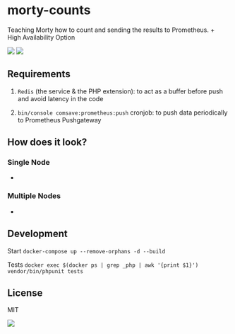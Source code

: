 # morty-counts

Teaching Morty how to count and sending the results to Prometheus. + High Availability Option

![](https://media.giphy.com/media/W35DnRbN4oDHIAApdk/giphy.gif)
![](https://media.giphy.com/media/RH1IFq2GT0Oau8NRWX/giphy.gif)

## Requirements

1. `Redis` (the service & the PHP extension): to act as a buffer before push and avoid latency in the code

2. `bin/console comsave:prometheus:push` cronjob: to push data periodically to Prometheus Pushgateway

## How does it look?

### Single Node

-

### Multiple Nodes

-

## Development

Start `docker-compose up --remove-orphans -d --build`

Tests `docker exec $(docker ps | grep _php | awk '{print $1}') vendor/bin/phpunit tests`

## License

MIT

![](https://media.giphy.com/media/e6tJpLvjY8jXa/giphy.gif)

